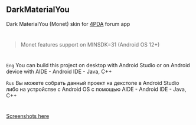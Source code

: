 ## DarkMaterialYou
Dark MaterialYou (Monet) skin for [4PDA](https://4pda.to/forum/index.php?showtopic=673755) forum app
#
>Monet features support on MINSDK=31 (Android OS 12+)
#
`Eng`
You can build this project on desktop with Android Studio or on Android device with AIDE - Android IDE - Java, C++

`Rus`
Вы можете собрать данный проект на декстопе в Android Studio либо на устройстве с Android OS с помощью AIDE - Android IDE - Java, C++ 
#
[Screenshots here](https://github.com/PycmShoma/4PDA-DarkMaterialYou-Skin/blob/master/assets/screenshots.md)

